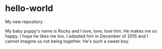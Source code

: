 # hello-world
My new repository

My baby puppy's name is Rocky and I love, love, love him.  He makes me so happy.  I hope he likes me too.  I adopted him in December of 2015 and I cannot imagine us not being together.  He's such a sweet boy.

